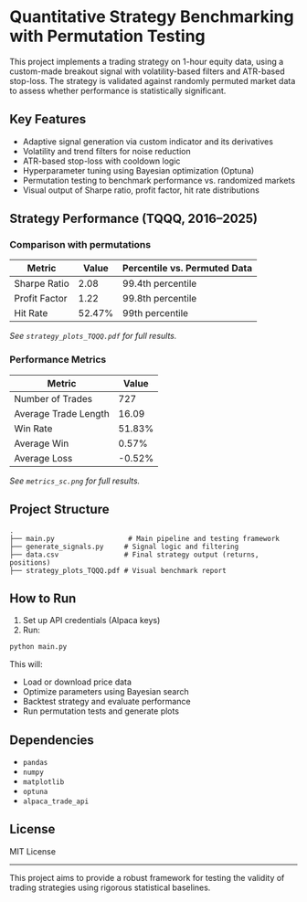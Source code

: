 # Quantitative Strategy Benchmarking with Permutation Testing

This project implements a trading strategy on 1-hour equity data, using a custom-made breakout signal with volatility-based filters and ATR-based stop-loss. The strategy is validated against randomly permuted market data to assess whether performance is statistically significant.

## Key Features

* Adaptive signal generation via custom indicator and its derivatives
* Volatility and trend filters for noise reduction
* ATR-based stop-loss with cooldown logic
* Hyperparameter tuning using Bayesian optimization (Optuna)
* Permutation testing to benchmark performance vs. randomized markets
* Visual output of Sharpe ratio, profit factor, hit rate distributions

## Strategy Performance (TQQQ, 2016–2025)

### Comparison with permutations

| Metric             | Value    | Percentile vs. Permuted Data |
| ------------------ | -------- | ---------------------------- |
| Sharpe Ratio       | 2.08     | 99.4th percentile            |
| Profit Factor      | 1.22     | 99.8th percentile            |
| Hit Rate           | 52.47%   | 99th percentile              |

*See `strategy_plots_TQQQ.pdf` for full results.*

### Performance Metrics

| Metric               | Value    |
| ------------------   | -------- |
| Number of Trades     | 727      |
| Average Trade Length | 16.09    |
| Win Rate             | 51.83%   | (After Fees)
| Average Win          | 0.57%    |
| Average Loss         | -0.52%   |

*See `metrics_sc.png` for full results.*

## Project Structure

```
.
├── main.py                  # Main pipeline and testing framework
├── generate_signals.py     # Signal logic and filtering
├── data.csv                # Final strategy output (returns, positions)
├── strategy_plots_TQQQ.pdf # Visual benchmark report
```

## How to Run

1. Set up API credentials (Alpaca keys)
2. Run:

```bash
python main.py
```

This will:

* Load or download price data
* Optimize parameters using Bayesian search
* Backtest strategy and evaluate performance
* Run permutation tests and generate plots

## Dependencies

* `pandas`
* `numpy`
* `matplotlib`
* `optuna`
* `alpaca_trade_api`

## License

MIT License

---

This project aims to provide a robust framework for testing the validity of trading strategies using rigorous statistical baselines.
